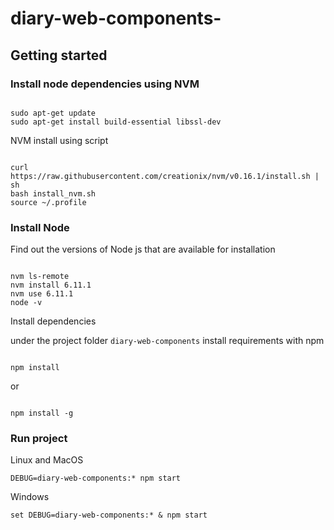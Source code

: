 # diary-web-components-

## Getting started

### Install node dependencies using NVM

```shell

sudo apt-get update
sudo apt-get install build-essential libssl-dev

```
NVM install  using script

```shell

curl https://raw.githubusercontent.com/creationix/nvm/v0.16.1/install.sh | sh
bash install_nvm.sh
source ~/.profile

```
### Install Node

Find out the versions of Node js that are available for installation

```shell

nvm ls-remote
nvm install 6.11.1
nvm use 6.11.1
node -v

```

Install dependencies

under the project folder `diary-web-components` install requirements with npm

```shell

npm install

```
or

```shell

npm install -g

```

### Run project

Linux and MacOS

```shell
DEBUG=diary-web-components:* npm start
```
Windows

```shell
set DEBUG=diary-web-components:* & npm start
```

